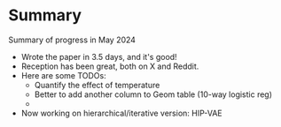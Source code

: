 Summary
===============================

Summary of progress in May 2024

- Wrote the paper in 3.5 days, and it's good!
- Reception has been great, both on X and Reddit.
- Here are some TODOs:
    - Quantify the effect of temperature
    - Better to add another column to Geom table (10-way logistic reg)
    - 
- Now working on hierarchical/iterative version: HIP-VAE
